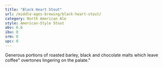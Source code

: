 ```yaml
---
title: "Black Heart Stout"
url: /middle-ages-brewing/black-heart-stout/
category: North American Ale
style: American-Style Stout
abv: 6.6
ibu: 0
srm: 0
upc: 0
---
```

Generous portions of roasted barley, black and chocolate malts which leave coffee" overtones lingering on the palate."

